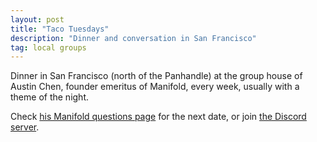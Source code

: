 ```yaml
---
layout: post
title: "Taco Tuesdays"
description: "Dinner and conversation in San Francisco"
tag: local groups
---
```


Dinner in San Francisco (north of the Panhandle) at the group house of Austin Chen, founder emeritus
of Manifold, every week, usually with a theme of the night.

Check  [his Manifold questions page](https://manifold.markets/Austin?tab=questions) for the next
date, or join [the Discord server](https://discord.gg/khMgXzNVVe).

